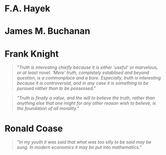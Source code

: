 # F.A. Hayek


# James M. Buchanan


# Frank Knight

> _"Truth is interesting chiefly because it is either 'useful' or marvelous, or at least novel. 'Mere' truth, completely establised
> and beyond question, is a commonplace and a bore. Especially, truth is interesting because it is controversial, and in any case
> it is something to be pursued rather than to be possessed."_

> _"Truth is finally a value, and the will to believe the truth, rather than anything else that one might for any other reason
> wish to believe, is the foundation of all morality."_ 


# Ronald Coase 

> _"In my youth it was said that what was too silly to be said may be sung. In modern economics it may be put into mathematics."_

